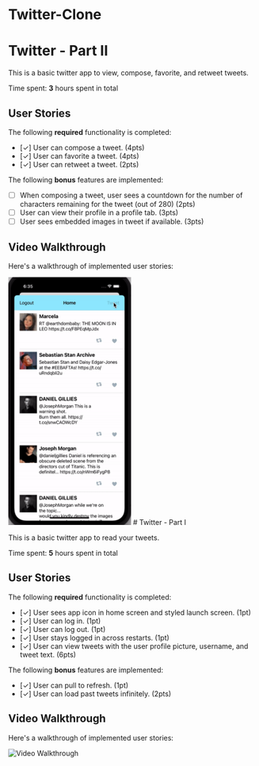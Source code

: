 # Twitter-Clone

# Twitter - Part II

This is a basic twitter app to view, compose, favorite, and retweet tweets.

Time spent: **3** hours spent in total

## User Stories

The following **required** functionality is completed:

- [✓] User can compose a tweet. (4pts)
- [✓] User can favorite a tweet. (4pts)
- [✓] User can retweet a tweet. (2pts)

The following **bonus** features are implemented:

- [ ] When composing a tweet, user sees a countdown for the number of characters remaining for the tweet (out of 280) (2pts)
- [ ] User can view their profile in a profile tab. (3pts)
- [ ] User sees embedded images in tweet if available. (3pts)

## Video Walkthrough

Here's a walkthrough of implemented user stories:

<img src='twitterpart2.gif' title='Video Walkthrough' width='248' height = '500' alt='Video Walkthrough' /> 
# Twitter - Part I

This is a basic twitter app to read your tweets.

Time spent: **5** hours spent in total

## User Stories

The following **required** functionality is completed:

- [✓] User sees app icon in home screen and styled launch screen. (1pt)
- [✓] User can log in. (1pt)
- [✓] User can log out. (1pt)
- [✓] User stays logged in across restarts. (1pt)
- [✓] User can view tweets with the user profile picture, username, and tweet text. (6pts)

The following **bonus** features are implemented:

- [✓] User can pull to refresh. (1pt)
- [✓] User can load past tweets infinitely. (2pts)

## Video Walkthrough

Here's a walkthrough of implemented user stories:

<img src='twitter-clone.gif' title='Video Walkthrough' width='248' height = '500' alt='Video Walkthrough' />
